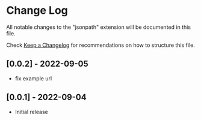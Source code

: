 # Change Log

All notable changes to the "jsonpath" extension will be documented in this file.

Check [Keep a Changelog](http://keepachangelog.com/) for recommendations on how to structure this file.

## [0.0.2] - 2022-09-05

- fix example url

## [0.0.1] - 2022-09-04

- Initial release